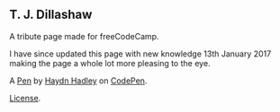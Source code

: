 T. J. Dillashaw
---------------
A tribute page made for freeCodeCamp.

I have since updated this page with new knowledge 13th January 2017 making the page a whole lot more pleasing to the eye.



A [Pen](https://codepen.io/CodingMonkey/pen/mqNJxe) by [Haydn Hadley](https://codepen.io/CodingMonkey) on [CodePen](https://codepen.io).

[License](https://codepen.io/CodingMonkey/pen/mqNJxe/license).